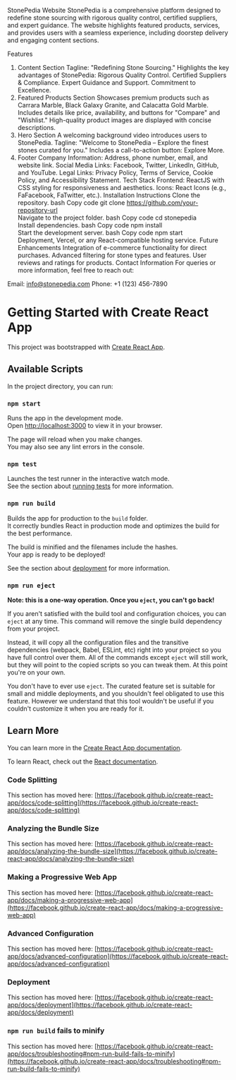 





StonePedia Website
StonePedia is a comprehensive platform designed to redefine stone sourcing with rigorous quality control, certified suppliers, and expert guidance. The website highlights featured products, services, and provides users with a seamless experience, including doorstep delivery and engaging content sections.

Features
1. Content Section
Tagline: "Redefining Stone Sourcing."
Highlights the key advantages of StonePedia:
Rigorous Quality Control.
Certified Suppliers & Compliance.
Expert Guidance and Support.
Commitment to Excellence.
2. Featured Products Section
Showcases premium products such as Carrara Marble, Black Galaxy Granite, and Calacatta Gold Marble.
Includes details like price, availability, and buttons for "Compare" and "Wishlist."
High-quality product images are displayed with concise descriptions.
3. Hero Section
A welcoming background video introduces users to StonePedia.
Tagline: "Welcome to StonePedia – Explore the finest stones curated for you."
Includes a call-to-action button: Explore More.
4. Footer
Company Information:
Address, phone number, email, and website link.
Social Media Links:
Facebook, Twitter, LinkedIn, GitHub, and YouTube.
Legal Links:
Privacy Policy, Terms of Service, Cookie Policy, and Accessibility Statement.
Tech Stack
Frontend: ReactJS with CSS styling for responsiveness and aesthetics.
Icons: React Icons (e.g., FaFacebook, FaTwitter, etc.).
Installation Instructions
Clone the repository.
bash
Copy code
git clone https://github.com/your-repository-url  
Navigate to the project folder.
bash
Copy code
cd stonepedia  
Install dependencies.
bash
Copy code
npm install  
Start the development server.
bash
Copy code
npm start  
Deployment, Vercel, or any React-compatible hosting service.
Future Enhancements
Integration of e-commerce functionality for direct purchases.
Advanced filtering for stone types and features.
User reviews and ratings for products.
Contact Information
For queries or more information, feel free to reach out:

Email: info@stonepedia.com
Phone: +1 (123) 456-7890





















# Getting Started with Create React App

This project was bootstrapped with [Create React App](https://github.com/facebook/create-react-app).

## Available Scripts

In the project directory, you can run:

### `npm start`

Runs the app in the development mode.\
Open [http://localhost:3000](http://localhost:3000) to view it in your browser.

The page will reload when you make changes.\
You may also see any lint errors in the console.

### `npm test`

Launches the test runner in the interactive watch mode.\
See the section about [running tests](https://facebook.github.io/create-react-app/docs/running-tests) for more information.

### `npm run build`

Builds the app for production to the `build` folder.\
It correctly bundles React in production mode and optimizes the build for the best performance.

The build is minified and the filenames include the hashes.\
Your app is ready to be deployed!

See the section about [deployment](https://facebook.github.io/create-react-app/docs/deployment) for more information.

### `npm run eject`

**Note: this is a one-way operation. Once you `eject`, you can't go back!**

If you aren't satisfied with the build tool and configuration choices, you can `eject` at any time. This command will remove the single build dependency from your project.

Instead, it will copy all the configuration files and the transitive dependencies (webpack, Babel, ESLint, etc) right into your project so you have full control over them. All of the commands except `eject` will still work, but they will point to the copied scripts so you can tweak them. At this point you're on your own.

You don't have to ever use `eject`. The curated feature set is suitable for small and middle deployments, and you shouldn't feel obligated to use this feature. However we understand that this tool wouldn't be useful if you couldn't customize it when you are ready for it.

## Learn More

You can learn more in the [Create React App documentation](https://facebook.github.io/create-react-app/docs/getting-started).

To learn React, check out the [React documentation](https://reactjs.org/).

### Code Splitting

This section has moved here: [https://facebook.github.io/create-react-app/docs/code-splitting](https://facebook.github.io/create-react-app/docs/code-splitting)

### Analyzing the Bundle Size

This section has moved here: [https://facebook.github.io/create-react-app/docs/analyzing-the-bundle-size](https://facebook.github.io/create-react-app/docs/analyzing-the-bundle-size)

### Making a Progressive Web App

This section has moved here: [https://facebook.github.io/create-react-app/docs/making-a-progressive-web-app](https://facebook.github.io/create-react-app/docs/making-a-progressive-web-app)

### Advanced Configuration

This section has moved here: [https://facebook.github.io/create-react-app/docs/advanced-configuration](https://facebook.github.io/create-react-app/docs/advanced-configuration)

### Deployment

This section has moved here: [https://facebook.github.io/create-react-app/docs/deployment](https://facebook.github.io/create-react-app/docs/deployment)

### `npm run build` fails to minify

This section has moved here: [https://facebook.github.io/create-react-app/docs/troubleshooting#npm-run-build-fails-to-minify](https://facebook.github.io/create-react-app/docs/troubleshooting#npm-run-build-fails-to-minify)
